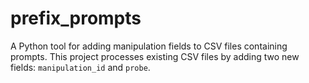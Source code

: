 # prefix_prompts
A Python tool for adding manipulation fields to CSV files containing prompts. This project processes existing CSV files by adding two new fields: `manipulation_id` and `probe`.

